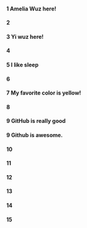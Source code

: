#### 1 Amelia Wuz here!
#### 2
#### 3 Yi wuz here!
#### 4
#### 5 I like sleep
#### 6
#### 7 My favorite color is yellow!
#### 8

#### 9 GitHub is really good

#### 9 Github is awesome.

#### 10
#### 11
#### 12
#### 13
#### 14
#### 15